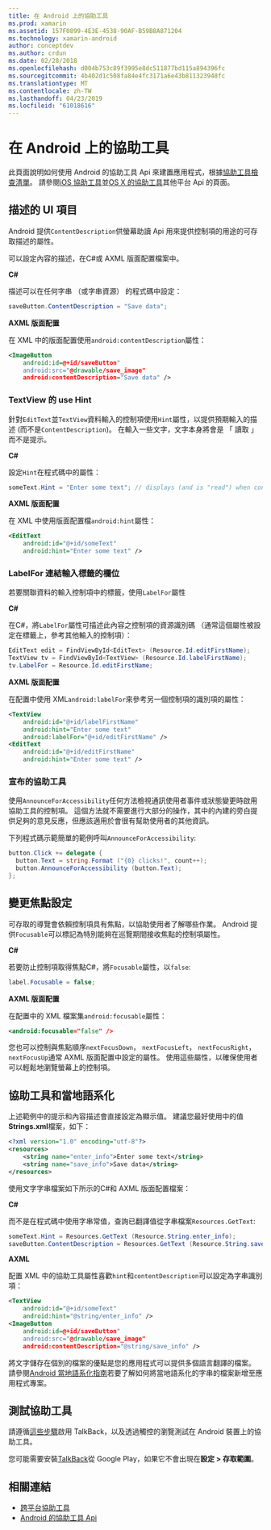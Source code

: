 ```yaml
---
title: 在 Android 上的協助工具
ms.prod: xamarin
ms.assetid: 157F0899-4E3E-4538-90AF-B59B8A871204
ms.technology: xamarin-android
author: conceptdev
ms.author: crdun
ms.date: 02/28/2018
ms.openlocfilehash: d004b753c89f3995e8dc511877bd115a894396fc
ms.sourcegitcommit: 4b402d1c508fa84e4fc3171a6e43b811323948fc
ms.translationtype: MT
ms.contentlocale: zh-TW
ms.lasthandoff: 04/23/2019
ms.locfileid: "61018616"
---
```

# <a name="accessibility-on-android"></a>在 Android 上的協助工具

此頁面說明如何使用 Android 的協助工具 Api 來建置應用程式，根據[協助工具檢查清單](~/cross-platform/app-fundamentals/accessibility.md)。
請參閱[iOS 協助工具](~/ios/app-fundamentals/accessibility.md)並[OS X 的協助工具](~/mac/app-fundamentals/accessibility.md)其他平台 Api 的頁面。


## <a name="describing-ui-elements"></a>描述的 UI 項目

Android 提供`ContentDescription`供螢幕助讀 Api 用來提供控制項的用途的可存取描述的屬性。

可以設定內容的描述，在C#或 AXML 版面配置檔案中。

**C#**

描述可以在任何字串 （或字串資源） 的程式碼中設定：

```csharp
saveButton.ContentDescription = "Save data";
```

**AXML 版面配置**

在 XML 中的版面配置使用`android:contentDescription`屬性：

```xml
<ImageButton
    android:id=@+id/saveButton"
    android:src="@drawable/save_image"
    android:contentDescription="Save data" />
```

### <a name="use-hint-for-textview"></a>TextView 的 use Hint

針對`EditText`並`TextView`資料輸入的控制項使用`Hint`屬性，以提供預期輸入的描述 (而不是`ContentDescription`)。
在輸入一些文字，文字本身將會是 「 讀取 」 而不是提示。

**C#**

設定`Hint`在程式碼中的屬性：

```csharp
someText.Hint = "Enter some text"; // displays (and is "read") when control is empty
```

**AXML 版面配置**

在 XML 中使用版面配置檔`android:hint`屬性：

```xml
<EditText
    android:id="@+id/someText"
    android:hint="Enter some text" />
```


### <a name="labelfor-links-input-fields-with-labels"></a>LabelFor 連結輸入標籤的欄位

若要關聯資料的輸入控制項中的標籤，使用`LabelFor`屬性

**C#**

在C#，將`LabelFor`屬性可描述此內容之控制項的資源識別碼 （通常這個屬性被設定在標籤上，參考其他輸入的控制項）：

```csharp
EditText edit = FindViewById<EditText> (Resource.Id.editFirstName);
TextView tv = FindViewById<TextView> (Resource.Id.labelFirstName);
tv.LabelFor = Resource.Id.editFirstName;
```

**AXML 版面配置**

在配置中使用 XML`android:labelFor`來參考另一個控制項的識別項的屬性：

```xml
<TextView
    android:id="@+id/labelFirstName"
    android:hint="Enter some text"
    android:labelFor="@+id/editFirstName" />
<EditText
    android:id="@+id/editFirstName"
    android:hint="Enter some text" />
```

### <a name="announce-for-accessibility"></a>宣布的協助工具

使用`AnnounceForAccessibility`任何方法檢視通訊使用者事件或狀態變更時啟用協助工具的控制項。 這個方法就不需要進行大部分的操作，其中的內建的旁白提供足夠的意見反應，但應該適用於會很有幫助使用者的其他資訊。

下列程式碼示範簡單的範例呼叫`AnnounceForAccessibility`:

```csharp
button.Click += delegate {
  button.Text = string.Format ("{0} clicks!", count++);
  button.AnnounceForAccessibility (button.Text);
};
```

## <a name="changing-focus-settings"></a>變更焦點設定

可存取的導覽會依賴控制項具有焦點，以協助使用者了解哪些作業。 Android 提供`Focusable`可以標記為特別能夠在巡覽期間接收焦點的控制項屬性。

**C#**

若要防止控制項取得焦點C#，將`Focusable`屬性，以`false`:

```csharp
label.Focusable = false;
```

**AXML 版面配置**

在配置中的 XML 檔案集`android:focusable`屬性：

```xml
<android:focusable="false" />
```

您也可以控制與焦點順序`nextFocusDown`， `nextFocusLeft`， `nextFocusRight`，`nextFocusUp`通常 AXML 版面配置中設定的屬性。 使用這些屬性，以確保使用者可以輕鬆地瀏覽螢幕上的控制項。


## <a name="accessibility-and-localization"></a>協助工具和當地語系化

上述範例中的提示和內容描述會直接設定為顯示值。 建議您最好使用中的值**Strings.xml**檔案，如下：

```xml
<?xml version="1.0" encoding="utf-8"?>
<resources>
    <string name="enter_info">Enter some text</string>
    <string name="save_info">Save data</string>
</resources>
```

使用文字字串檔案如下所示的C#和 AXML 版面配置檔案：

**C#**

而不是在程式碼中使用字串常值，查詢已翻譯值從字串檔案`Resources.GetText`:

```csharp
someText.Hint = Resources.GetText (Resource.String.enter_info);
saveButton.ContentDescription = Resources.GetText (Resource.String.save_info);
```

**AXML**

配置 XML 中的協助工具屬性喜歡`hint`和`contentDescription`可以設定為字串識別項：

```xml
<TextView
    android:id="@+id/someText"
    android:hint="@string/enter_info" />
<ImageButton
    android:id=@+id/saveButton"
    android:src="@drawable/save_image"
    android:contentDescription="@string/save_info" />
```

將文字儲存在個別的檔案的優點是您的應用程式可以提供多個語言翻譯的檔案。 請參閱[Android 當地語系化指南](~/android/app-fundamentals/localization.md)若要了解如何將當地語系化的字串的檔案新增至應用程式專案。


## <a name="testing-accessibility"></a>測試協助工具

請遵循[這些步驟](https://developer.android.com/training/accessibility/testing.html#how-to)啟用 TalkBack，以及透過觸控的瀏覽測試在 Android 裝置上的協助工具。

您可能需要安裝[TalkBack](https://play.google.com/store/apps/details?id=com.google.android.marvin.talkback)從 Google Play，如果它不會出現在**設定 > 存取範圍**。


## <a name="related-links"></a>相關連結

- [跨平台協助工具](~/cross-platform/app-fundamentals/accessibility.md)
- [Android 的協助工具 Api](https://developer.android.com/guide/topics/ui/accessibility/index.html)
